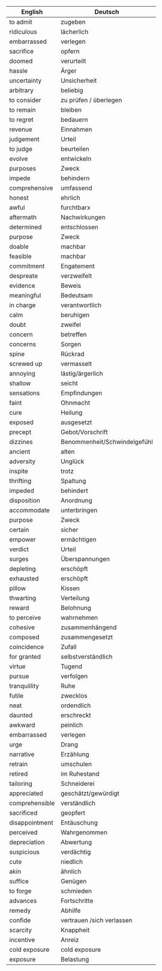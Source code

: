 English | Deutsch
------------ | -------------
to admit | zugeben
ridiculous | lächerlich
embarrassed | verlegen
sacrifice | opfern
doomed | 	verurteilt
hassle	 | Ärger
uncertainty | Unsicherheit
arbitrary | beliebig
to consider | zu prüfen / überlegen
to remain | bleiben
to regret | bedauern
revenue	 | Einnahmen
judgement | Urteil
to judge | beurteilen
evolve	 | entwickeln
purposes	 | Zweck
impede	 | behindern
comprehensive	 | umfassend
honest	 | ehrlich
awful	 | furchtbarx
aftermath | Nachwirkungen
determined | entschlossen
purpose | Zweck
doable | machbar
feasible | machbar
commitment | Engatement
despreate | verzweifelt
evidence | Beweis
meaningful | Bedeutsam
in charge | verantwortlich
calm | beruhigen
doubt | zweifel
concern | betreffen
concerns | Sorgen
spine | Rückrad
screwed up | vermasselt
annoying | lästig/ärgerlich
shallow | seicht
sensations | Empfindungen
faint | Ohnmacht
cure | Heilung
exposed | ausgesetzt
precept | Gebot/Vorschrift
dizzines | Benommenheit/Schwindelgefühl
ancient | alten
adversity | Unglück
inspite | trotz
thrifting | Spaltung
impeded | behindert
disposition | Anordnung
accommodate | unterbringen
purpose | Zweck
certain | sicher
empower | ermächtigen
verdict | Urteil
surges | Überspannungen
depleting | erschöpft
exhausted | erschöpft
pillow | Kissen
thwarting | Verteilung
reward | Belohnung
to perceive | wahrnehmen
cohesive | zusammenhängend
composed | zusammengesetzt
coincidence | Zufall
for granted | selbstverständlich
virtue | Tugend
pursue | verfolgen
tranquillity | Ruhe
futile | zwecklos
neat | ordendlich
daunted | erschreckt
awkward | peinlich
embarrassed | verlegen
urge | Drang
narrative | Erzählung
retrain | umschulen
retired | im Ruhestand
tailoring | Schneiderei
appreciated | geschätzt/gewürdigt
comprehensible | verständlich
sacrificed | geopfert
disappointment | Entäuschung
perceived | Wahrgenommen
depreciation | Abwertung
suspicious | verdächtig
cute | niedlich
akin | ähnlich
suffice | Genügen
to forge | schmieden
advances | Fortschritte
remedy | Abhilfe
confide | vertrauen /sich verlassen
scarcity | Knappheit
incentive | Anreiz
cold exposure | cold exposure
exposure | Belastung
